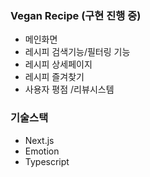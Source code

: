 ### Vegan Recipe (구현 진행 중)
- 메인화면
- 레시피 검색기능/필터링 기능
- 레시피 상세페이지
- 레시피 즐겨찾기
- 사용자 평점 /리뷰시스템

### 기술스택
- Next.js
- Emotion
- Typescript
